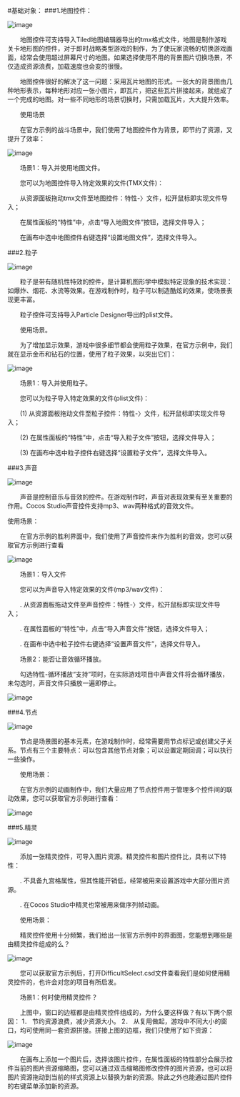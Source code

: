 #基础对象：
###1.地图控件：
 
![image](res/image001.png)

&emsp;&emsp;地图控件可支持导入Tiled地图编辑器导出的tmx格式文件，地图是制作游戏关卡地形图的控件，对于即时战略类型游戏的制作，为了使玩家流畅的切换游戏画面，经常会使用超过屏幕尺寸的地图。如果选择使用不用的背景图片切换场景，不仅造成资源浪费，加载速度也会变的很慢。

&emsp;&emsp;地图控件很好的解决了这一问题：采用瓦片地图的形式。一张大的背景图由几种地形表示，每种地形对应一张小图片，即瓦片，把这些瓦片拼接起来，就组成了一个完成的地图。对一些不同地形的场景切换时，只需加载瓦片，大大提升效率。

&emsp;&emsp;使用场景

&emsp;&emsp;在官方示例的战斗场景中，我们使用了地图控件作为背景，即节约了资源，又提升了效率：

![image](res/image002.png)
 
&emsp;&emsp;场景1：导入并使用地图文件。

&emsp;&emsp;您可以为地图控件导入特定效果的文件(TMX文件)：

&emsp;&emsp;从资源面板拖动tmx文件至地图控件：特性-〉文件，松开鼠标即实现文件导入；

&emsp;&emsp;在属性面板的“特性”中，点击“导入地图文件”按钮，选择文件导入；

&emsp;&emsp;在画布中选中地图控件右键选择“设置地图文件”，选择文件导入。
    
###2.粒子

![image](res/image003.png)

&emsp;&emsp;粒子是带有随机性特效的控件，是计算机图形学中模拟特定现象的技术实现：如爆炸、烟花、水流等效果。在游戏制作时，粒子可以制造酷炫的效果，使场景表现更丰富。

&emsp;&emsp;粒子控件可支持导入Particle Designer导出的plist文件。

&emsp;&emsp;使用场景。

&emsp;&emsp;为了增加显示效果，游戏中很多细节都会使用粒子效果，在官方示例中，我们就在显示金币和钻石的位置，使用了粒子效果，以突出它们：
 
![image](res/image004.png)

&emsp;&emsp;场景1：导入并使用粒子。

&emsp;&emsp;您可以为粒子导入特定效果的文件(plist文件)：

&emsp;&emsp;(1) 从资源面板拖动文件至粒子控件：特性-〉文件，松开鼠标即实现文件导入； 

&emsp;&emsp;(2) 在属性面板的“特性”中，点击“导入粒子文件”按钮，选择文件导入；

&emsp;&emsp;(3) 在画布中选中粒子控件右键选择“设置粒子文件”，选择文件导入。

###3.声音

![image](res/image005.png)
 
&emsp;&emsp;声音是控制音乐与音效的控件。在游戏制作时，声音对表现效果有至关重要的作用。Cocos Studio声音控件支持mp3、wav两种格式的音效文件。

使用场景：

&emsp;&emsp;在官方示例的胜利界面中，我们使用了声音控件来作为胜利的音效，您可以获取官方示例进行查看
 
![image](res/image005.png)

&emsp;&emsp;场景1：导入文件

&emsp;&emsp;您可以为声音导入特定效果的文件(mp3/wav文件)：

&emsp;&emsp;.	从资源面板拖动文件至声音控件：特性-〉文件，松开鼠标即实现文件导入；

&emsp;&emsp;.	在属性面板的“特性”中，点击“导入声音文件”按钮，选择文件导入；

&emsp;&emsp;.	在画布中选中粒子控件右键选择“设置声音文件”，选择文件导入。

&emsp;&emsp;场景2：能否让音效循环播放。

&emsp;&emsp;勾选特性-循环播放“支持”项时，在实际游戏项目中声音文件将会循环播放，未勾选时，声音文件只播放一遍即停止。

![image](res/image007.png)
 
###4.节点

![image](res/image008.png)

&emsp;&emsp;节点是场景图的基本元素，在游戏制作时，经常需要用节点标记或创建父子关系。节点有三个主要特点：可以包含其他节点对象；可以设置定期回调；可以执行一些操作。

&emsp;&emsp;使用场景：

&emsp;&emsp;在官方示例的动画制作中，我们大量应用了节点控件用于管理多个控件间的联动效果，您可以获取官方示例进行查看：

![image](res/image009.png)

###5.精灵
 
![image](res/image010.png)
 
&emsp;&emsp;添加一张精灵控件，可导入图片资源。精灵控件和图片控件比，具有以下特性：

&emsp;&emsp;.	不具备九宫格属性，但其性能开销低，经常被用来设置游戏中大部分图片资源。

&emsp;&emsp;.	在Cocos Studio中精灵也常被用来做序列帧动画。

&emsp;&emsp;使用场景：

&emsp;&emsp;精灵控件使用十分频繁，我们给出一张官方示例中的界面图，您能想到哪些是由精灵控件组成的么？
 
![image](res/image011.png)

&emsp;&emsp;您可以获取官方示例后，打开DifficultSelect.csd文件查看我们是如何使用精灵控件的，也许会对您的项目有所启发。

&emsp;&emsp;场景1：何时使用精灵控件？

&emsp;&emsp;上图中，窗口的边框都是由精灵控件组成的，为什么要这样做？有以下两个原因： 1． 节约资源浪费，减少资源大小。 2． 从复用做起，游戏中不同大小的窗口，均可使用同一套资源拼接。拼接上图的边框，我们只使用了如下资源：

![image](res/image012.png)
 
&emsp;&emsp;在画布上添加一个图片后，选择该图片控件，在属性面板的特性部分会展示控件当前的图片资源缩略图，您可以通过双击缩略图修改控件的图片资源，也可以将图片资源拖动到当前的样式资源上以替换为新的资源。除此之外也能通过图片控件的右键菜单添加新的资源。










